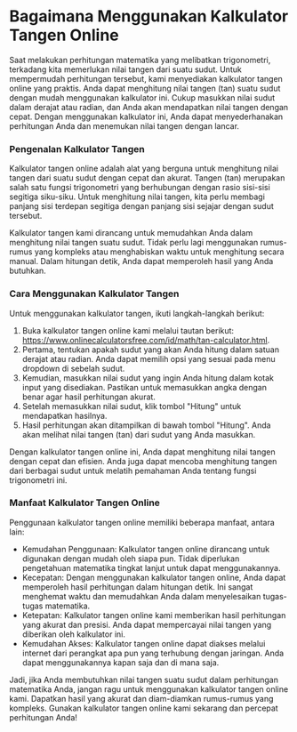 Bagaimana Menggunakan Kalkulator Tangen Online
==============================================

Saat melakukan perhitungan matematika yang melibatkan trigonometri, terkadang kita memerlukan nilai tangen dari suatu sudut. Untuk mempermudah perhitungan tersebut, kami menyediakan kalkulator tangen online yang praktis. Anda dapat menghitung nilai tangen (tan) suatu sudut dengan mudah menggunakan kalkulator ini. Cukup masukkan nilai sudut dalam derajat atau radian, dan Anda akan mendapatkan nilai tangen dengan cepat. Dengan menggunakan kalkulator ini, Anda dapat menyederhanakan perhitungan Anda dan menemukan nilai tangen dengan lancar.

### Pengenalan Kalkulator Tangen

Kalkulator tangen online adalah alat yang berguna untuk menghitung nilai tangen dari suatu sudut dengan cepat dan akurat. Tangen (tan) merupakan salah satu fungsi trigonometri yang berhubungan dengan rasio sisi-sisi segitiga siku-siku. Untuk menghitung nilai tangen, kita perlu membagi panjang sisi terdepan segitiga dengan panjang sisi sejajar dengan sudut tersebut.

Kalkulator tangen kami dirancang untuk memudahkan Anda dalam menghitung nilai tangen suatu sudut. Tidak perlu lagi menggunakan rumus-rumus yang kompleks atau menghabiskan waktu untuk menghitung secara manual. Dalam hitungan detik, Anda dapat memperoleh hasil yang Anda butuhkan.

### Cara Menggunakan Kalkulator Tangen

Untuk menggunakan kalkulator tangen, ikuti langkah-langkah berikut:

1. Buka kalkulator tangen online kami melalui tautan berikut: <https://www.onlinecalculatorsfree.com/id/math/tan-calculator.html>.
2. Pertama, tentukan apakah sudut yang akan Anda hitung dalam satuan derajat atau radian. Anda dapat memilih opsi yang sesuai pada menu dropdown di sebelah sudut.
3. Kemudian, masukkan nilai sudut yang ingin Anda hitung dalam kotak input yang disediakan. Pastikan untuk memasukkan angka dengan benar agar hasil perhitungan akurat.
4. Setelah memasukkan nilai sudut, klik tombol "Hitung" untuk mendapatkan hasilnya.
5. Hasil perhitungan akan ditampilkan di bawah tombol "Hitung". Anda akan melihat nilai tangen (tan) dari sudut yang Anda masukkan.

Dengan kalkulator tangen online ini, Anda dapat menghitung nilai tangen dengan cepat dan efisien. Anda juga dapat mencoba menghitung tangen dari berbagai sudut untuk melatih pemahaman Anda tentang fungsi trigonometri ini.

### Manfaat Kalkulator Tangen Online

Penggunaan kalkulator tangen online memiliki beberapa manfaat, antara lain:

- Kemudahan Penggunaan: Kalkulator tangen online dirancang untuk digunakan dengan mudah oleh siapa pun. Tidak diperlukan pengetahuan matematika tingkat lanjut untuk dapat menggunakannya.
- Kecepatan: Dengan menggunakan kalkulator tangen online, Anda dapat memperoleh hasil perhitungan dalam hitungan detik. Ini sangat menghemat waktu dan memudahkan Anda dalam menyelesaikan tugas-tugas matematika.
- Ketepatan: Kalkulator tangen online kami memberikan hasil perhitungan yang akurat dan presisi. Anda dapat mempercayai nilai tangen yang diberikan oleh kalkulator ini.
- Kemudahan Akses: Kalkulator tangen online dapat diakses melalui internet dari perangkat apa pun yang terhubung dengan jaringan. Anda dapat menggunakannya kapan saja dan di mana saja.

Jadi, jika Anda membutuhkan nilai tangen suatu sudut dalam perhitungan matematika Anda, jangan ragu untuk menggunakan kalkulator tangen online kami. Dapatkan hasil yang akurat dan diam-diamkan rumus-rumus yang kompleks. Gunakan kalkulator tangen online kami sekarang dan percepat perhitungan Anda!